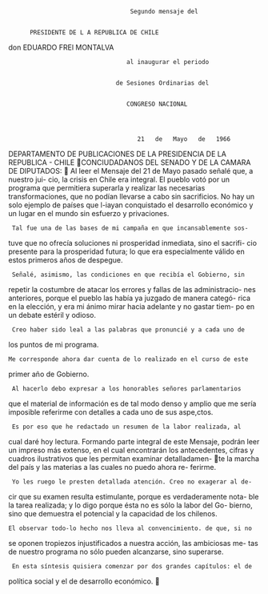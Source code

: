                                       Segundo mensaje del


          PRESIDENTE DE L A REPUBLICA DE CHILE


don EDUARDO FREl MONTALVA

                                     al inaugurar el periodo


                                  de Sesiones Ordinarias del


                                     CONGRESO NACIONAL




                                        21   de   Mayo   de   1966


DEPARTAMENTO DE
PUBLICACIONES DE LA PRESIDENCIA
DE LA REPUBLICA - CHILE
CONCIUDADANOS DEL SENADO
                Y DE LA
    CAMARA DE DIPUTADOS:
     Al leer el Mensaje del 21 de Mayo pasado señalé que, a nuestro jui-
cio, la crisis en Chile era integral. El pueblo votó por un programa que
permitiera superarla y realizar las necesarias transformaciones, que no
podían llevarse a cabo sin sacrificios. No hay un solo ejemplo de países
que l-iayan conquistado el desarrollo económico y un lugar en el mundo
sin esfuerzo y privaciones.

     Tal fue una de las bases de mi campaña en que incansablemente sos-
tuve que no ofrecía soluciones ni prosperidad inmediata, sino el sacrifi-
cio presente para la prosperidad futura; lo que era especialmente válido
en estos primeros años de despegue.

     Señalé, asimismo, las condiciones en que recibía el Gobierno, sin
repetir la costumbre de atacar los errores y fallas de las administracio-
nes anteriores, porque el pueblo las había ya juzgado de manera categó-
rica en la elección, y era mi ánimo mirar hacia adelante y no gastar tiem-
po en un debate estéril y odioso.

     Creo haber sido leal a las palabras que pronuncié y a cada uno de
los puntos de mi programa.

    Me corresponde ahora dar cuenta de lo realizado en el curso de este
primer año de Gobierno.

     Al hacerlo debo expresar a los honorables señores parlamentarios
que el material de información es de tal modo denso y amplio que me
sería imposible referirme con detalles a cada uno de sus aspe,ctos.

     Es por eso que he redactado un resumen de la labor realizada, al
cual daré hoy lectura. Formando parte integral de este Mensaje, podrán
leer un impreso más extenso, en el cual encontrarán los antecedentes,
cifras y cuadros ilustrativos que les permitan examinar detalladamen-
te la marcha del país y las materias a las cuales no puedo ahora re-
ferirme.

     Yo les ruego le presten detallada atención. Creo no exagerar al de-
cir que su examen resulta estimulante, porque es verdaderamente nota-
ble la tarea realizada; y lo digo porque ésta no es sólo la labor del Go-
bierno, sino que demuestra el potencial y la capacidad de los chilenos.

    El observar todo-lo hecho nos lleva al convencimiento. de que, si no
se oponen tropiezos injustificados a nuestra acción, las ambiciosas me-
tas de nuestro programa no sólo pueden alcanzarse, sino superarse.

     En esta síntesis quisiera comenzar por dos grandes capítulos: el de
política social y el de desarrollo económico.
